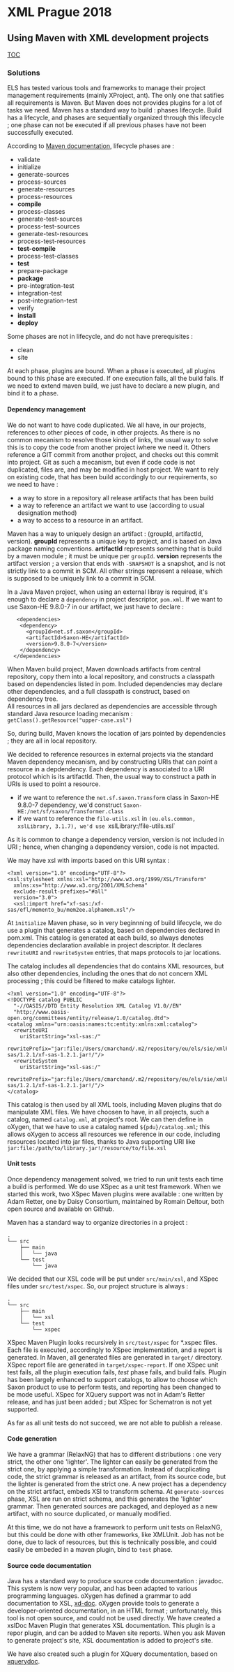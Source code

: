 # XML Prague 2018

## Using Maven with XML development projects
[TOC](toc.html)

### Solutions

ELS has tested various tools and frameworks to manage their project management requirements (mainly XProject, ant). The only 
one that satifies all requirements is Maven. But Maven does not provides plugins for a lot of tasks we need.
Maven has a standard way to build : phases lifecycle.  Build has a lifecycle, and phases are sequentially organized through
this lifecycle ; one phase can not be executed if all previous phases have not been successfully executed.

According to [Maven documentation](http://maven.apache.org/ref/3.5.0/maven-core/lifecycles.html), lifecycle phases are :

 - validate
 - initialize
 - generate-sources
 - process-sources
 - generate-resources
 - process-resources
 - **compile**
 - process-classes
 - generate-test-sources
 - process-test-sources
 - generate-test-resources
 - process-test-resources
 - **test-compile**
 - process-test-classes
 - **test**
 - prepare-package
 - **package**
 - pre-integration-test
 - integration-test
 - post-integration-test
 - verify
 - **install**
 - **deploy**
 
Some phases are not in lifecycle, and do not have prerequisites :
 
 - clean
 - site

At each phase, plugins are bound. When a phase is executed, all plugins bound to this phase are executed. If one execution 
fails, all the build fails. If we need to extend maven build, we just have to declare a new plugin, and bind it to a phase.

#### Dependency management

We do not want to have code duplicated. We all have, in our projects, references to other pieces of code, in other projects. As
there is no common mecanism to resolve those kinds of links, the usual way to solve this is to copy the code from another
project iwhere we need it. Others reference a GIT commit from another project, and checks out this commit into
project. Git as such a mecanism, but even if code code is not duplicated, files are, and may be modified in host project. We 
want to rely on existing code, that has been build accordingly to our requirements, so we need to have :

 - a way to store in a repository all release artifacts that has been build
 - a way to reference an artifact we want to use (according to usual designation method)
 - a way to access to a resource in an artifact.
 
Maven has a way to uniquely design an artifact : (groupId, artifactId, version). **groupId** represents a unique key to 
project, and is based on Java package naming conventions. **artifactId** represents something that is build by a maven module ; 
it must be unique per `groupId`. **version** represents the artifact version ; a version that ends with `-SNAPSHOT` is a snapshot, 
and is not strictly link to a commit in SCM. All other strings represent a release, which is supposed to be uniquely link to a
commit in SCM.

In a Java Maven project, when using an external libray is required, it's enough to declare a `dependency` in project
descriptor, `pom.xml`. If we want to use Saxon-HE 9.8.0-7 in our artifact, we just have to declare :
 
       <dependencies>
        <dependency>
          <groupId>net.sf.saxon</groupId>
          <artifactId>Saxon-HE</artifactId>
          <version>9.8.0-7</version>
        </dependency>
      </dependencies>

When Maven build project, Maven downloads artifacts from central repository, copy them into a local repository, and constructs a 
classpath based on dependencies listed in pom. Included dependencies may declare other dependencies, and a full classpath is construct, 
based on dependency tree.  
All resources in all jars declared as dependencies are accessible through standard Java resource loading mecanism : `getClass().getResource("upper-case.xsl")`

So, during build, Maven knows the location of jars pointed by dependencies ; they are all in local repository.

We decided to reference resources in external projects via the standard Maven dependency mecanism, and by constructing URIs
that can point a resource in a depdendency. Each dependency is associated to a URI protocol which is its artifactId. Then,
the usual way to construct a path in URIs is used to point a resource. 

 - if we want to reference the `net.sf.saxon.Transform` class in Saxon-HE 9.8.0-7 dependency, we'd construct 
 `Saxon-HE:/net/sf/saxon/Transformer.class`
 - if we want to reference the `file-utils.xsl` in `(eu.els.common, xslLibrary, 3.1.7), we'd use `xslLibrary:/file-utils.xsl`

As it is common to change a dependency version, version is not included in URI ; hence, when changing a dependency version,
code is not impacted.

We may have xsl with imports based on this URI syntax :

    <?xml version="1.0" encoding="UTF-8"?>
    <xsl:stylesheet xmlns:xsl="http://www.w3.org/1999/XSL/Transform"
      xmlns:xs="http://www.w3.org/2001/XMLSchema" 
      exclude-result-prefixes="#all" 
      version="3.0">
      <xsl:import href="xf-sas:/xf-sas/efl/memento_bu/mem2ee.alphamem.xsl"/>

At `ìnitialize` Maven phase, so in very beginnning of build lifecycle, we do use a plugin that generates a catalog, based on
dependencies declared in pom.xml. This catalog is generated at each build, so always denotes dependencies declaration available
in project descriptor. It declares `rewriteURI` and `rewriteSystem` entries, that maps protocols to jar locations. 

The catalog includes all dependencies that do contains XML resources, but also other dependencies, including the ones that do
not concern XML processing ; this could be filtered to make catalogs lighter.

    <?xml version="1.0" encoding="UTF-8"?>
    <!DOCTYPE catalog PUBLIC 
      "-//OASIS//DTD Entity Resolution XML Catalog V1.0//EN" 
      "http://www.oasis-open.org/committees/entity/release/1.0/catalog.dtd">
    <catalog xmlns="urn:oasis:names:tc:entity:xmlns:xml:catalog">
      <rewriteURI 
        uriStartString="xsl-sas:/" 
        rewritePrefix="jar:file:/Users/cmarchand/.m2/repository/eu/els/sie/xmlFirst/xf-sas/1.2.1/xf-sas-1.2.1.jar!/"/>
      <rewriteSystem 
        uriStartString="xsl-sas:/" 
        rewritePrefix="jar:file:/Users/cmarchand/.m2/repository/eu/els/sie/xmlFirst/xf-sas/1.2.1/xf-sas-1.2.1.jar!/"/>
    </catalog>

This catalog is then used by all XML tools, including Maven plugins that do manipulate XML files. We have choosen to have, in all projects,
such a catalog, named `catalog.xml`, at project's root. We can then define in oXygen, that we have to use a catalog named `${pdu}/catalog.xml`;
this allows oXygen to access all resources we reference in our code, including resources located into jar files, thanks to Java
supporting URI like `jar:file:/path/to/library.jar!/resource/to/file.xsl`

#### Unit tests

Once dependency management solved, we tried to run unit tests each time a build is performed. We do use XSpec as a unit test framework. 
When we started this work, two XSpec Maven plugins were available : one written by Adam Retter, one by Daisy Consortium, maintained by Romain 
Deltour, both open source and available on Github.

Maven has a standard way to organize directories in a project :

    .
    └── src
        ├── main
        │   └── java
        └── test
            └── java

We decided that our XSL code will be put under `src/main/xsl`, and XSpec files under `src/test/xspec`. So, our project structure
is always :

    .
    └── src
        ├── main
        │   └── xsl
        └── test
            └── xspec

XSpec Maven Plugin looks recursively in `src/test/xspec` for *.xspec files. Each file is executed, accordingly to XSpec 
implementation, and a report is generated. In Maven, all generated files are generated in `target/` directory. XSpec report file
are generated in `target/xspec-report`. If one XSpec unit test fails, all the plugin execution fails, *test* phase fails, and
build fails. Plugin has been largely enhanced to support catalogs, to allow to choose which Saxon product to use to perform
tests, and reporting has been changed to be mode useful. XSpec for XQuery support was not in Adam's Retter release, and has just been 
added ; but XSpec for Schematron is not yet supported. 

As far as all unit tests do not succeed, we are not able to publish a release.

#### Code generation ####

We have a grammar (RelaxNG) that has to different distributions : one very strict, the other one 'lighter'. The lighter can easily be
generated from the strict one, by applying a simple transformation. Instead of ducplicating code, the strict grammar is released as
an artifact, from its source code, but the lighter is generated from the strict one. A new project has a dependency on the strict artifact,
embeds XSl to transform schema. At `generate-sources` phase, XSL are run on strict schema, and this generates the 'lighter' grammar.
Then generated sources are packaged, and deployed as a new artifact, with no source duplicated, or manually modified.

At this time, we do not have a framework to perform unit tests on RelaxNG, but this could be done with other frameworks, like XMLUnit.
Job has not be done, due to lack of resources, but this is technically possible, and could easily be embeded in a maven plugin, bind
to `test` phase. 

#### Source code documentation

Java has a standard way to produce source code documentation : javadoc. This system is now very popular, and has been adapted
to various programming languages. oXygen has defined a grammar to add documentation to XSL,
[xd-doc](https://www.oxygenxml.com/doc/versions/19.1/ug-editor/topics/XSLT-Stylesheet-documentation-support.html).
oXygen provide tools to generate a developer-oriented documentation, in an HTML format ; unfortunately, this tool is not open
source, and could not be used directly. We have created a xslDoc Maven Plugin that generates XSL documentation. This plugin
is a repor plugin, and can be added to Maven site reports. When you ask Maven to generate project's site, XSL documentation
is added to project's site.

We have also created such a plugin for XQuery documentation, based on [xquerydoc](http://github.com/xquery/xquerydoc).